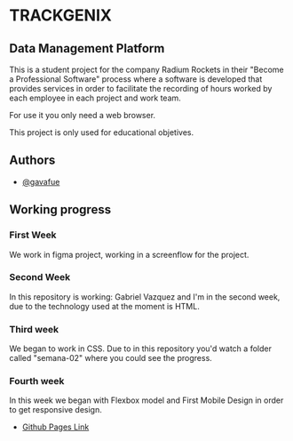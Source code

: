 # TRACKGENIX
## Data Management Platform
This is a student project for the company Radium Rockets in their "Become a Professional Software" process where a software is developed that provides services in order to facilitate the recording of hours worked by each employee in each project and work team.

For use it you only need a web browser.

This project is only used for educational objetives.
## Authors

- [@gavafue](https://www.github.com/gavafue)


## Working progress
### First Week
We work in figma project, working in a screenflow for the project.

### Second Week
In this repository is working: Gabriel Vazquez and I'm in the second week, due to the technology used at the moment is HTML.

### Third week
We began to work in CSS. Due to in this repository you'd watch a folder called "semana-02" where you could see the progress.

### Fourth week
In this week we began with Flexbox model and First Mobile Design in order to get responsive design.
- [Github Pages Link](https://gavafue.github.io/BaSP-M2022-Etapa-1/semana-04/index.html)